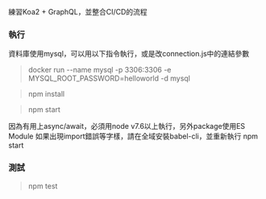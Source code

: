 練習Koa2 + GraphQL，並整合CI/CD的流程

### 執行
資料庫使用mysql，可以用以下指令執行，或是改connection.js中的連結參數
> docker run --name mysql -p 3306:3306 -e MYSQL_ROOT_PASSWORD=helloworld -d mysql

> npm install

> npm start

因為有用上async/await，必須用node v7.6以上執行，另外package使用ES Module
如果出現import錯誤等字樣，請在全域安裝babel-cli，並重新執行 npm start

### 測試
> npm test
